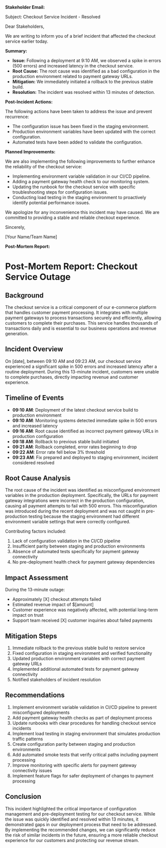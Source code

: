 **Stakeholder Email:**

Subject: Checkout Service Incident - Resolved

Dear Stakeholders,

We are writing to inform you of a brief incident that affected the checkout service earlier today.

**Summary:**

*   **Issue:** Following a deployment at 9:10 AM, we observed a spike in errors (500 errors) and increased latency in the checkout service.
*   **Root Cause:** The root cause was identified as a bad configuration in the production environment related to payment gateway URLs.
*   **Mitigation:** We immediately initiated a rollback to the previous stable build.
*   **Resolution:** The incident was resolved within 13 minutes of detection.

**Post-Incident Actions:**

The following actions have been taken to address the issue and prevent recurrence:

*   The configuration issue has been fixed in the staging environment.
*   Production environment variables have been updated with the correct configuration.
*   Automated tests have been added to validate the configuration.

**Planned Improvements:**

We are also implementing the following improvements to further enhance the reliability of the checkout service:

*   Implementing environment variable validation in our CI/CD pipeline.
*   Adding a payment gateway health check to our monitoring system.
*   Updating the runbook for the checkout service with specific troubleshooting steps for configuration issues.
*   Conducting load testing in the staging environment to proactively identify potential performance issues.

We apologize for any inconvenience this incident may have caused. We are committed to providing a stable and reliable checkout experience.

Sincerely,

[Your Name/Team Name]

**Post-Mortem Report:**

# Post-Mortem Report: Checkout Service Outage

## Background

The checkout service is a critical component of our e-commerce platform that handles customer payment processing. It integrates with multiple payment gateways to process transactions securely and efficiently, allowing customers to complete their purchases. This service handles thousands of transactions daily and is essential to our business operations and revenue generation.

## Incident Overview

On [date], between 09:10 AM and 09:23 AM, our checkout service experienced a significant spike in 500 errors and increased latency after a routine deployment. During this 13-minute incident, customers were unable to complete purchases, directly impacting revenue and customer experience.

## Timeline of Events

*   **09:10 AM**: Deployment of the latest checkout service build to production environment
*   **09:10 AM**: Monitoring systems detected immediate spike in 500 errors and increased latency
*   **09:16 AM**: Root cause identified as incorrect payment gateway URLs in production configuration
*   **09:18 AM**: Rollback to previous stable build initiated
*   **09:21 AM**: Rollback completed, error rates beginning to drop
*   **09:22 AM**: Error rate fell below 3% threshold
*   **09:23 AM**: Fix prepared and deployed to staging environment, incident considered resolved

## Root Cause Analysis

The root cause of the incident was identified as misconfigured environment variables in the production deployment. Specifically, the URLs for payment gateway integrations were incorrect in the production configuration, causing all payment attempts to fail with 500 errors. This misconfiguration was introduced during the recent deployment and was not caught in pre-production testing because the staging environment had different environment variable settings that were correctly configured.

Contributing factors included:

1.  Lack of configuration validation in the CI/CD pipeline
2.  Insufficient parity between staging and production environments
3.  Absence of automated tests specifically for payment gateway connectivity
4.  No pre-deployment health check for payment gateway dependencies

## Impact Assessment

During the 13-minute outage:

*   Approximately \[X] checkout attempts failed
*   Estimated revenue impact of $[amount]
*   Customer experience was negatively affected, with potential long-term impact on trust
*   Support team received \[X] customer inquiries about failed payments

## Mitigation Steps

1.  Immediate rollback to the previous stable build to restore service
2.  Fixed configuration in staging environment and verified functionality
3.  Updated production environment variables with correct payment gateway URLs
4.  Implemented additional automated tests for payment gateway connectivity
5.  Notified stakeholders of incident resolution

## Recommendations

1.  Implement environment variable validation in CI/CD pipeline to prevent misconfigured deployments
2.  Add payment gateway health checks as part of deployment process
3.  Update runbooks with clear procedures for handling checkout service incidents
4.  Implement load testing in staging environment that simulates production traffic patterns
5.  Create configuration parity between staging and production environments
6.  Add automated smoke tests that verify critical paths including payment processing
7.  Improve monitoring with specific alerts for payment gateway connectivity issues
8.  Implement feature flags for safer deployment of changes to payment processing

## Conclusion

This incident highlighted the critical importance of configuration management and pre-deployment testing for our checkout service. While the issue was quickly identified and resolved within 13 minutes, it demonstrated gaps in our deployment process that need to be addressed. By implementing the recommended changes, we can significantly reduce the risk of similar incidents in the future, ensuring a more reliable checkout experience for our customers and protecting our revenue stream.
